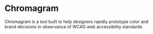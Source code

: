 # Chromagram
Chromagram is a tool built to help designers rapidly prototype color and brand decisions in observance of WCAG web accessibility standards
